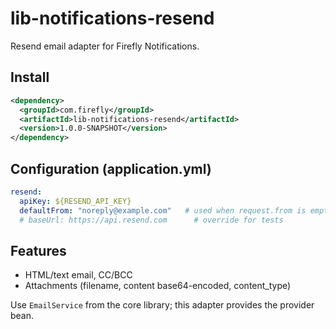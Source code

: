 # lib-notifications-resend

Resend email adapter for Firefly Notifications.

## Install
```xml path=null start=null
<dependency>
  <groupId>com.firefly</groupId>
  <artifactId>lib-notifications-resend</artifactId>
  <version>1.0.0-SNAPSHOT</version>
</dependency>
```

## Configuration (application.yml)
```yaml path=null start=null
resend:
  apiKey: ${RESEND_API_KEY}
  defaultFrom: "noreply@example.com"   # used when request.from is empty
  # baseUrl: https://api.resend.com      # override for tests
```

## Features
- HTML/text email, CC/BCC
- Attachments (filename, content base64-encoded, content_type)

Use `EmailService` from the core library; this adapter provides the provider bean.
